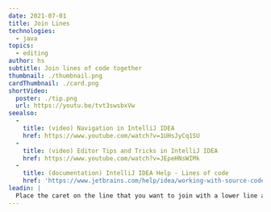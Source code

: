 ```yaml
---
date: 2021-07-01
title: Join Lines
technologies:
  - java
topics:
  - editing
author: hs
subtitle: Join lines of code together
thumbnail: ./thumbnail.png
cardThumbnail: ./card.png
shortVideo:
  poster: ./tip.png
  url: https://youtu.be/tvt3swsbxVw
seealso:
  - 
    title: (video) Navigation in IntelliJ IDEA
    href: https://www.youtube.com/watch?v=1UHsJyCq1SU
  - 
    title: (video) Editor Tips and Tricks in IntelliJ IDEA
    href: https://www.youtube.com/watch?v=JEpeHNsWIMk
  - 
    title: (documentation) IntelliJ IDEA Help - Lines of code
    href: 'https://www.jetbrains.com/help/idea/working-with-source-code.html#editor_lines_code_blocks'
leadin: |
  Place the caret on the line that you want to join with a lower line and press **⌃⇧J** (macOS), or **Ctrl+Shift+J** (Windows/Linux), to join lines of code.
---
```


